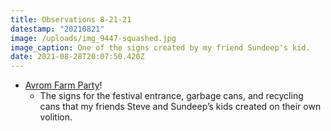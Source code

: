 ```yaml
---
title: Observations 8-21-21
datestamp: "20210821"
image: /uploads/img_9447-squashed.jpg
image_caption: One of the signs created by my friend Sundeep's kid.
date: 2021-08-28T20:07:50.420Z
---
```

- [Avrom Farm Party](https://avromfarmparty.com/)!
	- The signs for the festival entrance, garbage cans, and recycling cans that my friends Steve and Sundeep’s kids created on their own volition.